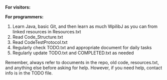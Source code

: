 **For visitors:**

**For programmers:**
1. Learn Java, basic Git, and then learn as much WpilibJ as you can 
		from linked resources in Resources.txt
2. Read Code_Structure.txt
3. Read CodeTestProtocol.txt
4. Regularly check TODO.txt and appropriate document for daily tasks
5. Regularly update TODO.txt and COMPLETED.txt as needed


Remember, always refer to documents in the repo, old code, resources.txt, and
anything else before asking for help. However, if you need help, contact info
is in the TODO file. 